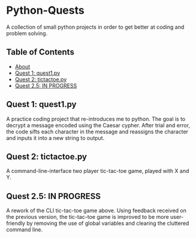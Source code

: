 # Python-Quests

A collection of small python projects in order to get better at coding and problem solving.

## Table of Contents
- [About][0]
- [Quest 1: quest1.py][1]
- [Quest 2: tictactoe.py][2]
- [Quest 2.5: IN PROGRESS][2.5]

[0]: https://github.com/0AliceJ/Python-Quests/edit/main/README.md#table-of-contents
[1]: https://github.com/0AliceJ/Python-Quests/edit/main/README.md#quest-1-quest1py
[2]: https://github.com/0AliceJ/Python-Quests/edit/main/README.md#quest-2-tictactoepy
[2.5]: https://github.com/0AliceJ/Python-Quests/edit/main/README.md#quest-25-in-progress

## Quest 1: quest1.py

A practice coding project that re-introduces me to python. The goal is to decrypt a message encoded using the Caesar cypher. After trial and error, the code sifts each character in the message and reassigns the character and inputs it into a new string to output.

## Quest 2: tictactoe.py

A command-line-interface two player tic-tac-toe game, played with X and Y. 

## Quest 2.5: IN PROGRESS

A rework of the CLI tic-tac-toe game above. Using feedback received on the previous version, the tic-tac-toe game is improved to be more user-friendly by removing the use of global variables and clearing the cluttered command line. 
